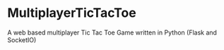 # MultiplayerTicTacToe
A web based multiplayer Tic Tac Toe Game written in Python (Flask and SocketIO) 

